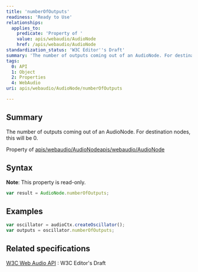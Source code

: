 ```yaml
---
title: 'numberOfOutputs'
readiness: 'Ready to Use'
relationships:
  applies_to:
    predicate: 'Property of '
    value: apis/webaudio/AudioNode
    href: /apis/webaudio/AudioNode
standardization_status: 'W3C Editor''s Draft'
summary: 'The number of outputs coming out of an AudioNode. For destination nodes, this will be 0.'
tags:
  0: API
  1: Object
  2: Properties
  4: WebAudio
uri: apis/webaudio/AudioNode/numberOfOutputs

---
```

## Summary

The number of outputs coming out of an AudioNode. For destination nodes, this will be 0.

Property of [apis/webaudio/AudioNode](/apis/webaudio/AudioNode)[apis/webaudio/AudioNode](/apis/webaudio/AudioNode)

## Syntax

**Note**: This property is read-only.

``` js
var result = AudioNode.numberOfOutputs;
```

## Examples

``` js
var oscillator = audioCtx.createOscillator();
var outputs = oscillator.numberOfOutputs;
```

## Related specifications

[W3C Web Audio API](http://webaudio.github.io/web-audio-api/)
:   W3C Editor's Draft

